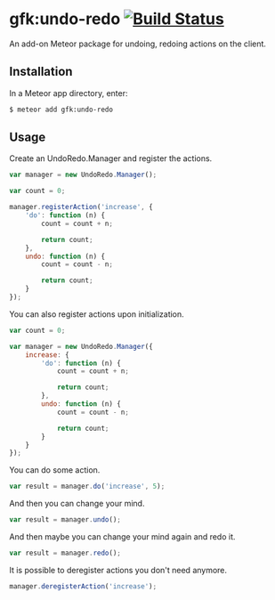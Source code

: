 gfk:undo-redo [![Build Status](https://travis-ci.org/gfk-ba/meteor-undo-redo.svg)](https://travis-ci.org/gfk-ba/meteor-undo-redo)
=============

An add-on Meteor package for undoing, redoing actions on the client.


## Installation

In a Meteor app directory, enter:

```bash
$ meteor add gfk:undo-redo
```

## Usage

Create an UndoRedo.Manager and register the actions.

```js
var manager = new UndoRedo.Manager();

var count = 0;

manager.registerAction('increase', {
    'do': function (n) {
        count = count + n;

        return count;
    },
    undo: function (n) {
        count = count - n;

        return count;
    }
});
```

You can also register actions upon initialization.

```js
var count = 0;

var manager = new UndoRedo.Manager({
    increase: {
        'do': function (n) {
            count = count + n;

            return count;
        },
        undo: function (n) {
            count = count - n;

            return count;
        }
    }
});
```

You can do some action.

```js
var result = manager.do('increase', 5);
```

And then you can change your mind.

```js
var result = manager.undo();
```

And then maybe you can change your mind again and redo it.

```js
var result = manager.redo();
```

It is possible to deregister actions you don't need anymore.

```js
manager.deregisterAction('increase');
```
